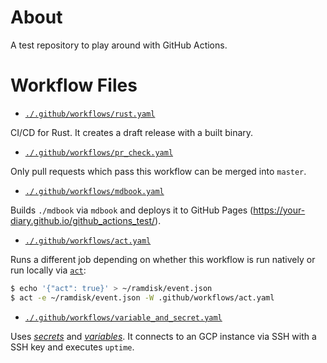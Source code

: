 # About

A test repository to play around with GitHub Actions.

# Workflow Files

- [`./.github/workflows/rust.yaml`](./.github/workflows/rust.yaml)

CI/CD for Rust. It creates a draft release with a built binary.

- [`./.github/workflows/pr_check.yaml`](./.github/workflows/pr_check.yaml)

Only pull requests which pass this workflow can be merged into `master`.

- [`./.github/workflows/mdbook.yaml`](./.github/workflows/mdbook.yaml)

Builds `./mdbook` via `mdbook` and deploys it to GitHub Pages (https://your-diary.github.io/github_actions_test/).

- [`./.github/workflows/act.yaml`](./.github/workflows/act.yaml)

Runs a different job depending on whether this workflow is run natively or run locally via [`act`](https://github.com/nektos/act):

```bash
$ echo '{"act": true}' > ~/ramdisk/event.json
$ act -e ~/ramdisk/event.json -W .github/workflows/act.yaml
```

- [`./.github/workflows/variable_and_secret.yaml`](./.github/workflows/variable_and_secret.yaml)

Uses [*secrets*](https://docs.github.com/en/actions/security-guides/encrypted-secrets) and [*variables*](https://docs.github.com/en/actions/learn-github-actions/variables). It connects to an GCP instance via SSH with a SSH key and executes `uptime`.

<!-- vim: set spell: -->

